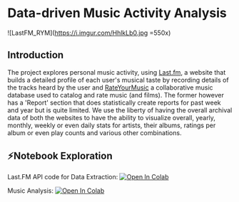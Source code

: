 # Data-driven Music Activity Analysis

![LastFM_RYM](https://i.imgur.com/HhlkLb0.jpg =550x)

## Introduction

The project explores personal music activity, using [Last.fm](https://www.last.fm/), a website that builds a detailed profile of each user's musical taste by recording details of the tracks heard by the user and [RateYourMusic](https://www.rateyourmusic.com/) a collaborative music database used to catalog and rate music (and films). The former however has a 'Report' section that does statistically create reports for past week and year but is quite limited. We use the liberty of having the overall archival data of both the websites to have the ability to visualize overall, yearly, monthly, weekly or even daily stats for artists, their albums, ratings per album or even play counts and various other combinations.  

## ⚡Notebook Exploration 

Last.FM API code for Data Extraction: [![Open In Colab](https://colab.research.google.com/assets/colab-badge.svg)](http://colab.research.google.com/github/reubenbf/personal-music-activity/blob/master/lastfm_to_csv.ipynb)

Music Analysis:  [![Open In Colab](https://colab.research.google.com/assets/colab-badge.svg)](https://colab.research.google.com/github/reubenbf/personal-music-activity/blob/master/music_activity.ipynb)
